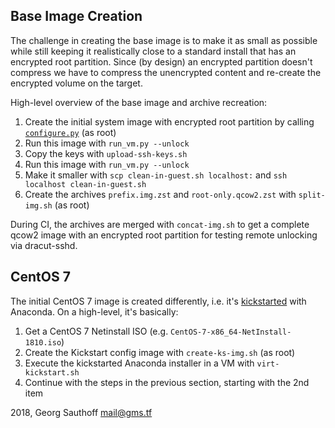 
## Base Image Creation

The challenge in creating the base image is to make it as small
as possible while still keeping it realistically close to a
standard install that has an encrypted root partition. Since (by
design) an encrypted partition doesn't compress we have to
compress the unencrypted content and re-create the encrypted
volume on the target.

High-level overview of the base image and archive recreation:

1. Create the initial system image with encrypted root partition
   by calling [`configure.py`][1] (as root)
2. Run this image with `run_vm.py --unlock`
3. Copy the keys with `upload-ssh-keys.sh`
4. Run this image with `run_vm.py --unlock`
5. Make it smaller with `scp clean-in-guest.sh localhost:` and
   `ssh localhost clean-in-guest.sh`
6. Create the archives `prefix.img.zst` and `root-only.qcow2.zst`
   with `split-img.sh` (as root)

During CI, the archives are merged with `concat-img.sh` to get a
complete qcow2 image with an encrypted root partition for testing
remote unlocking via dracut-sshd.

## CentOS 7

The initial CentOS 7 image is created differently, i.e. it's
[kickstarted][ks] with Anaconda. On a high-level, it's basically:

1. Get a CentOS 7 Netinstall ISO (e.g. `CentOS-7-x86_64-NetInstall-1810.iso`)
2. Create the Kickstart config image with `create-ks-img.sh` (as
   root)
3. Execute the kickstarted Anaconda installer in a VM with
   `virt-kickstart.sh`
4. Continue with the steps in the previous section, starting with
   the 2nd item

2018, Georg Sauthoff <mail@gms.tf>


[1]: https://github.com/gsauthof/playbook/tree/master/fedora/workstation
[ks]: https://en.wikipedia.org/wiki/Kickstart_(Linux)
[an]: https://en.wikipedia.org/wiki/Anaconda_(installer)
